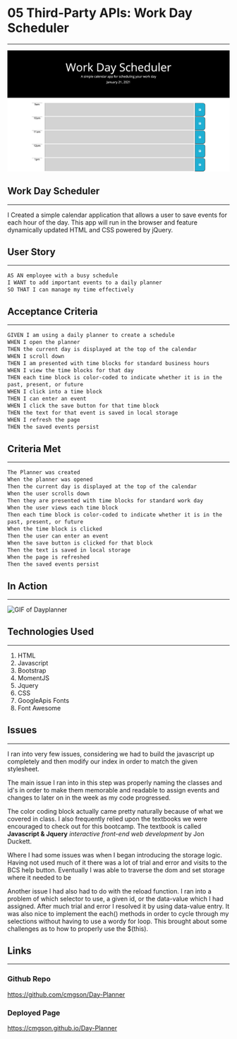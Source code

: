 # 05 Third-Party APIs: Work Day Scheduler
---
![Image of Day Planner](Assets/screenshot.png)

## Work Day Scheduler
---
I Created a simple calendar application that allows a user to save events for each hour of the day. This app will run in the browser and feature dynamically updated HTML and CSS powered by jQuery.

## User Story
---
```
AS AN employee with a busy schedule
I WANT to add important events to a daily planner
SO THAT I can manage my time effectively
```


## Acceptance Criteria
---
```
GIVEN I am using a daily planner to create a schedule
WHEN I open the planner
THEN the current day is displayed at the top of the calendar
WHEN I scroll down
THEN I am presented with time blocks for standard business hours
WHEN I view the time blocks for that day
THEN each time block is color-coded to indicate whether it is in the past, present, or future
WHEN I click into a time block
THEN I can enter an event
WHEN I click the save button for that time block
THEN the text for that event is saved in local storage
WHEN I refresh the page
THEN the saved events persist
```
## Criteria Met
---
```
The Planner was created
When the planner was opened
Then the current day is displayed at the top of the calendar
When the user scrolls down
Then they are presented with time blocks for standard work day
When the user views each time block
Then each time block is color-coded to indicate whether it is in the past, present, or future
When the time block is clicked
Then the user can enter an event
When the save button is clicked for that block
Then the text is saved in local storage
When the page is refreshed
Then the saved events persist
```
## In Action
---
![GIF of Dayplanner](Assets/dayplanner_gif.gif)

## Technologies Used
---
1.  HTML
2.  Javascript
3.  Bootstrap
4.  MomentJS
5.  Jquery
6.  CSS
7.  GoogleApis Fonts
8.  Font Awesome

## Issues 
---
I ran into very few issues, considering we had to build the javascript up completely and then modify our index in order to match the given stylesheet.

The main issue I ran into in this step was properly naming the classes and id's in order to make them memorable and readable to assign events and changes to later on in the week as my code progressed.

The color coding block actually came pretty naturally because of what we covered in class.  I also frequently relied upon the textbooks we were encouraged to check out for this bootcamp.  The textbook is called **Javascript & Jquery** *interactive front-end web development* by Jon Duckett.

Where I had some issues was when I began introducing the storage logic.  Having not used much of it there was a lot of trial and error and visits to the BCS help button.  Eventually I was able to traverse the dom and set storage where it needed to be

Another issue I had also had to do with the reload function.  I ran into a problem of which selector to use, a given id, or the data-value which I had assigned.  After much trial and error I resolved it by using data-value entry.  It was also nice to implement the each() methods in order to cycle through my selections without having to use a wordy for loop.  This brought about some challenges as to how to properly use the $(this).

## Links
---
### Github Repo
https://github.com/cmgson/Day-Planner
### Deployed Page
https://cmgson.github.io/Day-Planner



